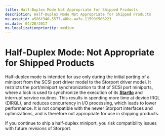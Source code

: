 ```yaml
---
title: Half-Duplex Mode Not Appropriate for Shipped Products
description: Half-Duplex Mode Not Appropriate for Shipped Products
ms.assetid: a586f340-5577-40ba-aa3e-11599f506223
ms.date: 04/20/2017
ms.localizationpriority: medium
---
```


# Half-Duplex Mode: Not Appropriate for Shipped Products


Half-duplex mode is intended for use only during the initial porting of a miniport from the SCSI port driver model to the Storport driver model. It restricts the port/miniport synchronization to that of SCSI port miniports, where a lock is used to synchronize the execution of its [**StartIo**](https://docs.microsoft.com/windows-hardware/drivers/ddi/content/wdm/nc-wdm-driver_startio) and interrupt service routines. This results in spending more time at device IRQL (DIRQL), and reduces concurrency in I/O processing, which leads to lower performance. It is not compatible with the newer Storport interfaces and optimizations, and is therefore not appropriate for use in shipping products.

If you continue to ship a half-duplex miniport, you risk compatibility issues with future revisions of Storport.

 

 




